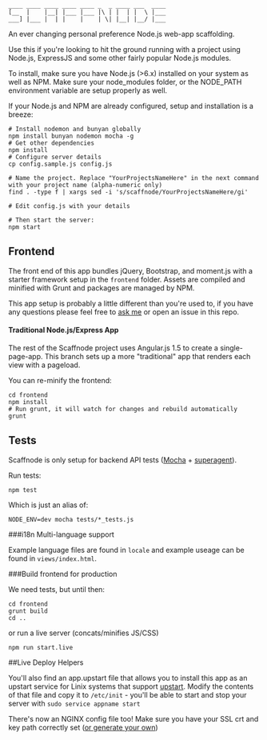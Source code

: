     ____ ____ ____ ____ ____ _  _ ____ ___  ____
    [__  |    |__| |___ |___ |\ | |  | |  \ |___
    ___] |___ |  | |    |    | \| |__| |__/ |___

An ever changing personal preference Node.js web-app scaffolding.

Use this if you're looking to hit the ground running with a project using Node.js, ExpressJS and some other fairly popular Node.js modules.

To install, make sure you have Node.js (>6.x) installed on your system as well as NPM. Make sure your node_modules folder, or the NODE_PATH environment variable are setup properly as well.

If your Node.js and NPM are already configured, setup and installation is a breeze:

    # Install nodemon and bunyan globally
    npm install bunyan nodemon mocha -g
    # Get other dependencies
    npm install
    # Configure server details
    cp config.sample.js config.js

    # Name the project. Replace "YourProjectsNameHere" in the next command with your project name (alpha-numeric only)
    find . -type f | xargs sed -i 's/scaffnode/YourProjectsNameHere/gi'

    # Edit config.js with your details

    # Then start the server:
    npm start

## Frontend

The front end of this app bundles jQuery, Bootstrap, and moment.js with a starter framework setup in the `frontend` folder. Assets are compiled and minified with Grunt and packages are managed by NPM.

This app setup is probably a little different than you're used to, if you have any questions please feel free to [ask me](https://twitter.com/twitter) or open an issue in this repo.

#### Traditional Node.js/Express App

The rest of the Scaffnode project uses Angular.js 1.5 to create a single-page-app. This branch sets up a more "traditional" app that renders each view with a pageload.

You can re-minify the frontend:

    cd frontend
    npm install
    # Run grunt, it will watch for changes and rebuild automatically
    grunt

## Tests

Scaffnode is only setup for backend API tests ([Mocha](http://mochajs.org/) + [superagent](http://visionmedia.github.io/superagent/)).

Run tests:

    npm test

Which is just an alias of:

    NODE_ENV=dev mocha tests/*_tests.js

###i18n Multi-language support

Example language files are found in `locale` and example useage can be found in `views/index.html`.

###Build frontend for production

We need tests, but until then:

    cd frontend
    grunt build
    cd ..

or run a live server (concats/minifies JS/CSS)

    npm run start.live

##Live Deploy Helpers

You'll also find an app.upstart file that allows you to install this app as an upstart service for Linix systems that support [upstart](http://upstart.ubuntu.com/). Modify the contents of that file and copy it to `/etc/init` - you'll be able to start and stop your server with `sudo service appname start`

There's now an NGINX config file too! Make sure you have your SSL crt and key path correctly set ([or generate your own](https://devcenter.heroku.com/articles/ssl-certificate-self))
